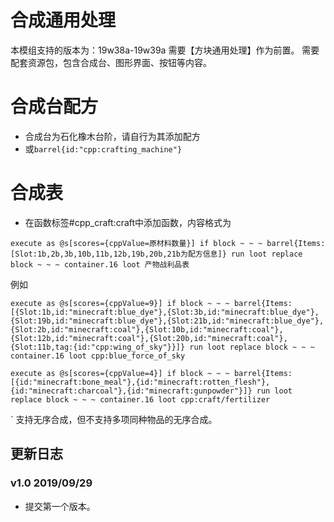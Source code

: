 # 合成通用处理
本模组支持的版本为：19w38a-19w39a
需要【方块通用处理】作为前置。
需要配套资源包，包含合成台、图形界面、按钮等内容。

# 合成台配方
+ 合成台为石化橡木台阶，请自行为其添加配方
+ 或`barrel{id:"cpp:crafting_machine"}`

# 合成表
+ 在函数标签#cpp_craft:craft中添加函数，内容格式为
```
execute as @s[scores={cppValue=原材料数量}] if block ~ ~ ~ barrel{Items:[Slot:1b,2b,3b,10b,11b,12b,19b,20b,21b为配方信息]} run loot replace block ~ ~ ~ container.16 loot 产物战利品表
```
例如
```
execute as @s[scores={cppValue=9}] if block ~ ~ ~ barrel{Items:[{Slot:1b,id:"minecraft:blue_dye"},{Slot:3b,id:"minecraft:blue_dye"},{Slot:19b,id:"minecraft:blue_dye"},{Slot:21b,id:"minecraft:blue_dye"},{Slot:2b,id:"minecraft:coal"},{Slot:10b,id:"minecraft:coal"},{Slot:12b,id:"minecraft:coal"},{Slot:20b,id:"minecraft:coal"},{Slot:11b,tag:{id:"cpp:wing_of_sky"}}]} run loot replace block ~ ~ ~ container.16 loot cpp:blue_force_of_sky
```
```
execute as @s[scores={cppValue=4}] if block ~ ~ ~ barrel{Items:[{id:"minecraft:bone_meal"},{id:"minecraft:rotten_flesh"},{id:"minecraft:charcoal"},{id:"minecraft:gunpowder"}]} run loot replace block ~ ~ ~ container.16 loot cpp:craft/fertilizer
```
`
支持无序合成，但不支持多项同种物品的无序合成。

## 更新日志
### v1.0 2019/09/29
+ 提交第一个版本。